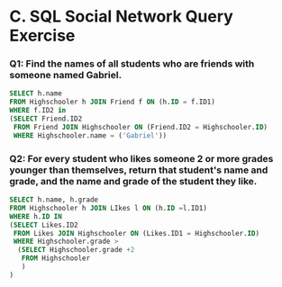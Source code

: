 # C. SQL Social Network Query Exercise

### Q1: Find the names of all students who are friends with someone named Gabriel.
```SQL
SELECT h.name 
FROM Highschooler h JOIN Friend f ON (h.ID = f.ID1)
WHERE f.ID2 in 
(SELECT Friend.ID2 
 FROM Friend JOIN Highschooler ON (Friend.ID2 = Highschooler.ID)
 WHERE Highschooler.name = ('Gabriel'))
```

### Q2: For every student who likes someone 2 or more grades younger than themselves, return that student's name and grade, and the name and grade of the student they like.
```SQL
SELECT h.name, h.grade
FROM Highschooler h JOIN LIkes l ON (h.ID =l.ID1)
WHERE h.ID IN 
(SELECT Likes.ID2
 FROM Likes JOIN Highschooler ON (Likes.ID1 = Highschooler.ID)
 WHERE Highschooler.grade > 
  (SELECT Highschooler.grade +2
   FROM Highschooler
   )
)   
```

